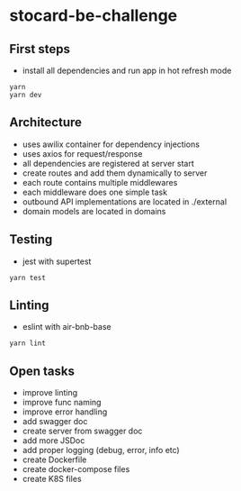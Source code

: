 # stocard-be-challenge

## First steps

* install all dependencies and run app in hot refresh mode

```
yarn
yarn dev
```

## Architecture

* uses awilix container for dependency injections
* uses axios for request/response
* all dependencies are registered at server start
* create routes and add them dynamically to server
* each route contains multiple middlewares
* each middleware does one simple task
* outbound API implementations are located in ./external
* domain models are located in domains

## Testing

* jest with supertest

```
yarn test
```

## Linting

* eslint with air-bnb-base

```
yarn lint
```

## Open tasks

* improve linting
* improve func naming
* improve error handling
* add swagger doc
* create server from swagger doc
* add more JSDoc
* add proper logging (debug, error, info etc)
* create Dockerfile
* create docker-compose files
* create K8S files